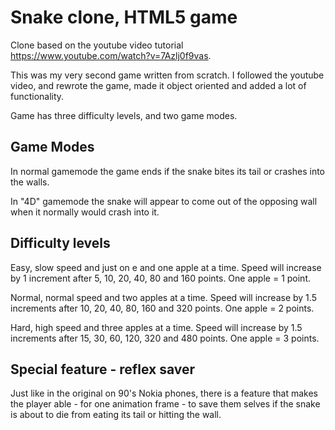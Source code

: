 # Snake clone, HTML5 game #
Clone based on the youtube video tutorial https://www.youtube.com/watch?v=7Azlj0f9vas.

This was my very second game written from scratch.
I followed the youtube video, and rewrote the game, made it object oriented and added a lot of functionality.

Game has three difficulty levels, and two game modes.

## Game Modes ##
In normal gamemode the game ends if the snake bites its tail or crashes into the walls.

In "4D" gamemode the snake will appear to come out of the opposing wall when it normally would crash into it.

## Difficulty levels ##
Easy, slow speed and just on e and one apple at a time. Speed will increase by 1 increment after 5, 10, 20, 40, 80 and 160 points. One apple = 1 point.

Normal, normal speed and two apples at a time. Speed will increase by 1.5 increments after 10, 20, 40, 80, 160 and 320 points. One apple = 2 points.

Hard, high speed and three apples at a time. Speed will increase by 1.5 increments after 15, 30, 60, 120, 320 and 480 points. One apple = 3 points.

## Special feature - reflex saver ##
Just like in the original on 90's Nokia phones, there is a feature that makes the player able - for one animation frame -  to save them selves if the snake is about to die from eating its tail or hitting the wall.
